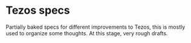 # Tezos specs

Partially baked specs for different improvements to Tezos,
this is mostly used to organize some thoughts. At this
stage, very rough drafts.

